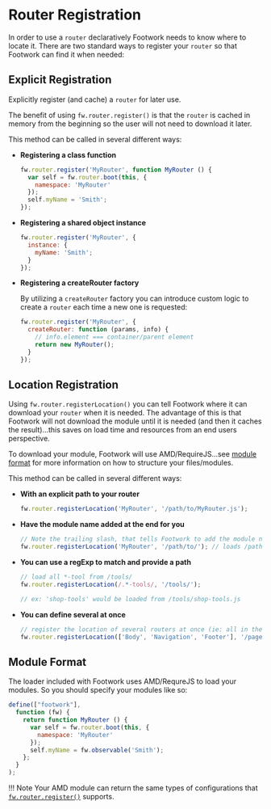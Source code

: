 # Router Registration

In order to use a `router` declaratively Footwork needs to know where to locate it. There are two standard ways to register your `router` so that Footwork can find it when needed:

## Explicit Registration

Explicitly register (and cache) a `router` for later use.

The benefit of using `fw.router.register()` is that the `router` is cached in memory from the beginning so the user will not need to download it later.

This method can be called in several different ways:

* **Registering a class function**

    ```javascript
    fw.router.register('MyRouter', function MyRouter () {
      var self = fw.router.boot(this, {
        namespace: 'MyRouter'
      });
      self.myName = 'Smith';
    });
    ```

* **Registering a shared object instance**

    ```javascript
    fw.router.register('MyRouter', {
      instance: {
        myName: 'Smith';
      }
    });
    ```

* **Registering a createRouter factory**

    By utilizing a `createRouter` factory you can introduce custom logic to create a `router` each time a new one is requested:

    ```javascript
    fw.router.register('MyRouter', {
      createRouter: function (params, info) {
        // info.element === container/parent element
        return new MyRouter();
      }
    });
    ```

## Location Registration

Using `fw.router.registerLocation()` you can tell Footwork where it can download your `router` when it is needed. The advantage of this is that Footwork will not download the module until it is needed (and then it caches the result)...this saves on load time and resources from an end users perspective.

To download your module, Footwork will use AMD/RequireJS...see [module format](#module-format) for more information on how to structure your files/modules.

This method can be called in several different ways:

* **With an explicit path to your router**

    ```javascript
    fw.router.registerLocation('MyRouter', '/path/to/MyRouter.js');
    ```

* **Have the module name added at the end for you**

    ```javascript
    // Note the trailing slash, that tells Footwork to add the module name at the end
    fw.router.registerLocation('MyRouter', '/path/to/'); // loads /path/to/MyRouter.js
    ```

* **You can use a regExp to match and provide a path**

    ```javascript
    // load all *-tool from /tools/
    fw.router.registerLocation(/.*-tools/, '/tools/');

    // ex: 'shop-tools' would be loaded from /tools/shop-tools.js
    ```

* **You can define several at once**

    ```javascript
    // register the location of several routers at once (ie: all in the same folder)
    fw.router.registerLocation(['Body', 'Navigation', 'Footer'], '/pageAreas/');
    ```

## Module Format

The loader included with Footwork uses AMD/RequreJS to load your modules. So you should specify your modules like so:

```javascript
define(["footwork"],
  function (fw) {
    return function MyRouter () {
      var self = fw.router.boot(this, {
        namespace: 'MyRouter'
      });
      self.myName = fw.observable('Smith');
    };
  }
);
```

!!! Note
    Your AMD module can return the same types of configurations that [`fw.router.register()`](#explicit-registration) supports.
